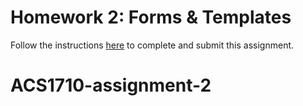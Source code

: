 # Homework 2: Forms & Templates

Follow the instructions [here](https://make-school-courses.github.io/WEB-1.1-Web-Architecture/#/Assignments/02-Forms-Templates) to complete and submit this assignment.
# ACS1710-assignment-2
